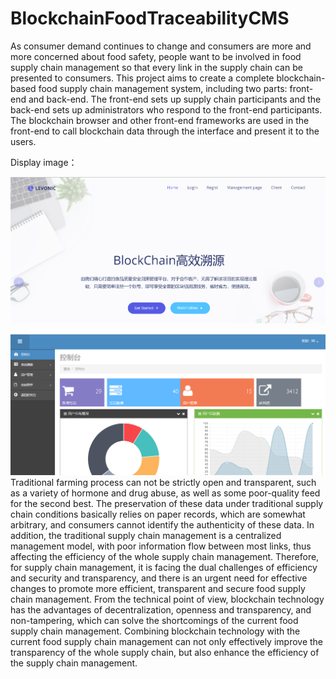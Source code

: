 # BlockchainFoodTraceabilityCMS
As consumer demand continues to change and consumers are more and more concerned about food safety, people want to be involved in food supply chain management so that every link in the supply chain can be presented to consumers. This project aims to create a complete blockchain-based food supply chain management system, including two parts: front-end and back-end. The front-end sets up supply chain participants and the back-end sets up administrators who respond to the front-end participants. The blockchain browser and other front-end frameworks are used in the front-end to call blockchain data through the interface and present it to the users.

Display image：

![](https://raw.githubusercontent.com/mark0-cn/blog_img/master/img/20210820185354.png)

![](https://raw.githubusercontent.com/mark0-cn/blog_img/master/img/20210820185459.png)
Traditional farming process can not be strictly open and transparent, such as a variety of hormone and drug abuse, as well as some poor-quality feed for the second best. The preservation of these data under traditional supply chain conditions basically relies on paper records, which are somewhat arbitrary, and consumers cannot identify the authenticity of these data. In addition, the traditional supply chain management is a centralized management model, with poor information flow between most links, thus affecting the efficiency of the whole supply chain management. Therefore, for supply chain management, it is facing the dual challenges of efficiency and security and transparency, and there is an urgent need for effective changes to promote more efficient, transparent and secure food supply chain management. From the technical point of view, blockchain technology has the advantages of decentralization, openness and transparency, and non-tampering, which can solve the shortcomings of the current food supply chain management. Combining blockchain technology with the current food supply chain management can not only effectively improve the transparency of the whole supply chain, but also enhance the efficiency of the supply chain management.
